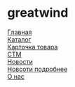 # greatwind

<a href="https://evox1994.github.io/wintergreen/">Главная</a><br>
<a href="https://evox1994.github.io/wintergreen/catalog">Каталог</a><br>
<a href="https://evox1994.github.io/wintergreen/product">Карточка товара</a><br>
<a href="https://evox1994.github.io/wintergreen/stm">СТМ</a><br>
<a href="https://evox1994.github.io/wintergreen/news">Новости</a><br>
<a href="https://evox1994.github.io/wintergreen/news-more">Новсоти подробнее</a><br>
<a href="https://evox1994.github.io/wintergreen/about">О нас</a>